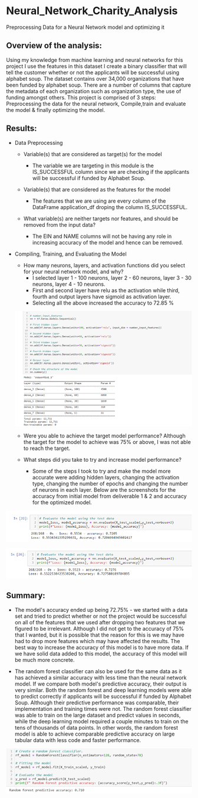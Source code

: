 # Neural_Network_Charity_Analysis
Preprocessing Data for a Neural Network model and optimizing it

## Overview of the analysis:
Using my knowledge from machine learning and neural networks for this project I use the features in this dataset I create a binary classifier that will tell the customer whether or not the applicants will be successful using alphabet soup. The dataset contains over 34,000 organizations that have been funded by alphabet soup. There are a number of columns that capture the metadata of each organization such as organization type, the use of funding amongst others. This project is comprised of 3 steps: Preprocessing the data for the neural network, Compile,train and evaluate the model & finally optimizing the model.

## Results:
* Data Preprocessing
    * Variable(s) that are considered as target(s) for the model
        * The variable we are targeting in this module is the IS_SUCCESSFUL column since we are checking if the applicants will be successful if funded by Alphabet Soup.

    * Variable(s) that are considered as the features for the model
        * The features that we are using are every column of the DataFrame application_df droping the column IS_SUCCESSFUL.

    * What variable(s) are neither targets nor features, and should be removed from the input data?
        * The EIN and NAME columns will not be having any role in increasing accuracy of the model and hence can be removed.

* Compiling, Training, and Evaluating the Model
    * How many neurons, layers, and activation functions did you select for your neural network model, and why?
        * I selected layer 1 - 100 neurons, layer 2 - 60 neurons, layer 3 - 30 neurons, layer 4 - 10 neurons.
        * First and second layer have relu as the activation while third, fourth and output layers have sigmoid as activation layer.
        * Selecting all the above increased the accuracy to 72.85 %
    
    ![Image3](https://github.com/Vaishali715/Neural_Network_Charity_Analysis/blob/main/Images/nn_3.png)

    * Were you able to achieve the target model performance?
        Although the target for the model to achieve was 75% or above, I was not able to reach the target.

    * What steps did you take to try and increase model performance?
        * Some of the steps I took to try and make the model more accurate were adding hidden layers, changing the activation type, changing the number of epochs and changing the number of neurons in each layer.
    Below are the screenshots for the accuracy from initial model from deliverable 1 & 2 and accuracy for the optimized model.

![Image1](https://github.com/Vaishali715/Neural_Network_Charity_Analysis/blob/main/Images/nn_1.png)

![Image2](https://github.com/Vaishali715/Neural_Network_Charity_Analysis/blob/main/Images/nn_2.png)


## Summary:
* The model's accuracy ended up being 72.75% - we started with a data set and tried to predict whether or not the project would be successful on all of the features that we used after dropping two features that we figured to be irrelevant. Although I did not get to the accuracy of 75% that I wanted, but it is possible that the reason for this is we may have had to drop more features which may have affected the results. The best way to increase the accuracy of this model is to have more data. If we have solid data added to this model, the accuracy of this model will be much more concrete.

* The random forest classifier can also be used for the same data as it has achieved a similar accuracy with less time than the neural network model. If we compare both model's predictive accuracy, their output is very similar. Both the random forest and deep learning models were able to predict correctly if applicants will be successful if funded by Alphabet Soup. Although their predictive performance was comparable, their implementation and training times were not. The random forest classifier was able to train on the large dataset and predict values in seconds, while the deep learning model required a couple minutes to train on the tens of thousands of data points. In other words, the random forest model is able to achieve comparable predictive accuracy on large tabular data with less code and faster performance.

![Image4](https://github.com/Vaishali715/Neural_Network_Charity_Analysis/blob/main/Images/nn_4.png)
